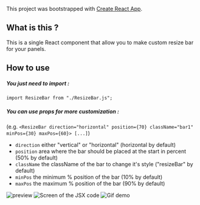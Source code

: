 This project was bootstrapped with [Create React App](https://github.com/facebook/create-react-app).

## What is this ?

This is a single React component that allow you to make custom resize bar for your panels.

## How to use

##### You just need to import :

`import ResizeBar from "./ResizeBar.js";`

##### You can use props for more customization :

(e.g. `<ResizeBar direction="horizontal" position={70} className="bar1" minPos={30} maxPos={60}> [...]`)

-   `direction` either "vertical" or "horizontal" (horizontal by default)
-   `position` area where the bar should be placed at the start in percent (50% by default)
-   `className` the className of the bar to change it's style ("resizeBar" by default)
-   `minPos` the minimum % position of the bar (10% by default)
-   `maxPos` the maximum % position of the bar (90% by default)

![preview](https://github.com/CodyAdam/react-components/blob/master/Resizable-Panel/preview.gif?raw=true)
![Screen of the JSX code](https://github.com/CodyAdam/react-components/blob/master/Resizable-Panel/ScreenCode.png?raw=true)
![Gif demo](https://github.com/CodyAdam/react-components/blob/master/Resizable-Panel/demo.gif?raw=true)
